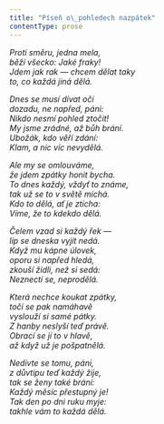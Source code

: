```yaml
---
title: "Píseň o\_pohledech nazpátek"
contentType: prose
---
```


<section>

_Proti směru, jedna mela,  
běží všecko: Jaké fraky!  
Jdem jak rak — chcem dělat taky  
to, co každá jiná dělá._

</section>

<section>

_Dnes se musí dívat oči  
dozadu, ne napřed, páni:  
Nikdo nesmí pohled ztočit!  
My jsme zrádné, až bůh brání.  
Ubožák, kdo věří zdání:  
Klam, a nic víc nevydělá._

</section>

<section>

_Ale my se omlouváme,  
že jdem zpátky honit bycha.  
To dnes každý, vždyť to známe,  
tak už se to v světě míchá.  
Kdo to dělá, ať je zticha:  
Víme, že to kdekdo dělá._

</section>

<section>

_Čelem vzad si každý řek —  
líp se dneska vyjít nedá.  
Když mu kápne úlovek,  
oporu si napřed hledá,  
zkouší židli, než si sedá:  
Neznectí se, neprodělá._

</section>

<section>

_Která nechce koukat zpátky,  
točí se pak namáhavě  
vyslouží si samé pátky.  
Z hanby neslyší teď právě.  
Obrací se jí to v hlavě,  
až když už je pošpatnělá._

</section>

<section>

_Nedivte se tomu, páni,  
z důvtipu teď každý žije,  
tak se ženy také brání:  
Každý měsíc přestupný je!  
Tak den po dni ruku myje:  
takhle vám to každá dělá._

</section>
